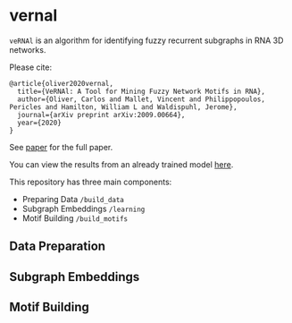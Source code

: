# vernal

`veRNAl` is an algorithm for identifying fuzzy recurrent subgraphs in RNA 3D networks.

Please cite:

```
@article{oliver2020vernal,
  title={VeRNAl: A Tool for Mining Fuzzy Network Motifs in RNA},
  author={Oliver, Carlos and Mallet, Vincent and Philippopoulos, Pericles and Hamilton, William L and Waldispuhl, Jerome},
  journal={arXiv preprint arXiv:2009.00664},
  year={2020}
}
```


See [paper](https://arxiv.org/abs/2009.00664) for the full paper.

You can view the results from an already trained model [here](http://vernal.cs.mcgill.ca/).


This repository has three main components:

* Preparing Data `/build_data`
* Subgraph Embeddings `/learning`
* Motif Building `/build_motifs`


## Data Preparation


## Subgraph Embeddings


## Motif Building
